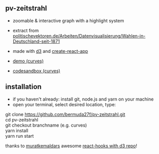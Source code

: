 ## pv-zeitstrahl

- zoomable & interactive graph with a highlight system  
- extract from [politischevektoren.de/Arbeiten/Datenvisualisierung/Wahlen-in-Deutschland-seit-1871](https://politischevektoren.de/Arbeiten/Datenvisualisierung/Wahlen-in-Deutschland-seit-1871)

- made with [d3](https://github.com/d3/d3) and [create-react-app](https://github.com/facebook/create-react-app)  
- [demo (curves)](https://bermuda27f.github.io/pv-zeitstrahl/)
- [codesandbox (curves)](https://codesandbox.io/s/pv-zeitstrahl-ikqxkw)

## installation

- if you haven't already: install git, node.js and yarn on your machine
- open your terminal, select desired location, type: 

git clone https://github.com/bermuda27f/pv-zeitstrahl.git  
cd pv-zeitstrahl  
git checkout branchname (e.g. curves)   
yarn install  
yarn run start  

thanks to [muratkemaldars](https://github.com/muratkemaldar) awesome [react-hooks with d3 repo](https://github.com/muratkemaldar/using-react-hooks-with-d3)!

